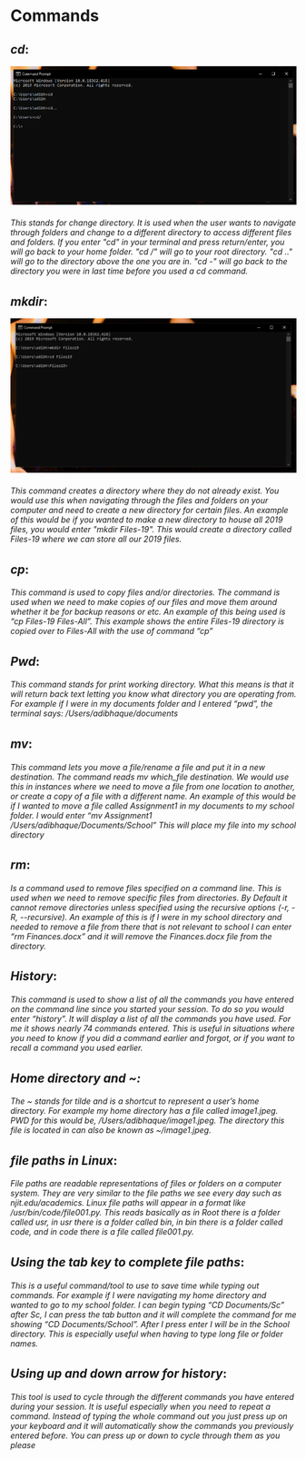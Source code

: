 # Commands

## ***cd***: 
![Image of cd Command](https://github.com/Ash33njit/Mini-Project-1/blob/master/cd.PNG)
###### This stands for change directory. It is used when the user wants to navigate through folders and change to a different directory to access different files and folders. If you enter "cd" in your terminal and press return/enter, you will go back to your home folder. "cd /" will go to your root directory. "cd .." will go to the directory above the one you are in. "cd -" will go back to the directory you were in last time before you used a cd command. 

## ***mkdir***:
![Image of mkdir Command](https://github.com/Ash33njit/Mini-Project-1/blob/master/mkdir.PNG)
###### This command creates a directory where they do not already exist. You would use this when navigating through the files and folders on your computer and need to create a new directory for certain files. An example of this would be if you wanted to make a new directory to house all 2019 files, you would enter "mkdir Files-19". This would create a directory called Files-19 where we can store all our 2019 files.

## ***cp***: 
###### This command is used to copy files and/or directories. The command is used when we need to make copies of our files and move them around whether it be for backup reasons or etc. An example of this being used is “cp Files-19 Files-All”. This example shows the entire Files-19 directory is copied over to Files-All with the use of command “cp”

## ***Pwd***: 
###### This command stands for print working directory. What this means is that it will return back text letting you know what directory you are operating from. For example if I were in my documents folder and I entered “pwd”, the terminal says: /Users/adibhaque/documents

## ***mv***: 
###### This command lets you move a file/rename a file and put it in a new destination. The command reads mv which_file destination. We would use this in instances where we need to move a file from one location to another, or create a copy of a file with a different name. An example of this would be if I wanted to move a file called Assignment1 in my documents to my school folder. I would enter “mv Assignment1 /Users/adibhaque/Documents/School” This will place my file into my school directory

## ***rm***:
###### Is a command used to remove files specified on a command line. This is used when we need to remove specific files from directories. By Default it cannot remove directories unless specified using the recursive options (-r, -R, --recursive). An example of this is if I were in my school directory and needed to remove a file from there that is not relevant to school I can enter “rm Finances.docx” and it will remove the Finances.docx file from the directory.

## ***History***:
###### This command is used to show a list of all the commands you have entered on the command line since you started your session. To do so you would enter “history”. It will display a list of all the commands you have used. For me it shows nearly 74 commands entered. This is useful in situations where you need to know if you did a command earlier and forgot, or if you want to recall a command you used earlier. 

## ***Home directory and ~:***
###### The ~ stands for tilde and is a shortcut to represent a user’s home directory. For example my home directory has a file called image1.jpeg. PWD for this would be, /Users/adibhaque/image1.jpeg. The directory this file is located in can also be known as ~/image1.jpeg. 

## ***file paths in Linux***:
###### File paths are readable representations of files or folders on a computer system. They are very similar to the file paths we see every day such as njit.edu/academics. Linux file paths will appear in a format like /usr/bin/code/file001.py. This reads basically as in Root there is a folder called usr, in usr there is a folder called bin, in bin there is a folder called code, and in code there is a file called file001.py. 

## ***Using the tab key to complete file paths***:
###### This is a useful command/tool to use to save time while typing out commands. For example if I were navigating my home directory and wanted to go to my school folder. I can begin typing “CD Documents/Sc” after Sc, I can press the tab button and it will complete the command for me showing “CD Documents/School”. After I press enter I will be in the School directory. This is especially useful when having to type long file or folder names. 

## ***Using up and down arrow for history***:
###### This tool is used to cycle through the different commands you have entered during your session. It is useful especially when you need to repeat a command. Instead of typing the whole command out you just press up on your keyboard and it will automatically show the commands you previously entered before. You can press up or down to cycle through them as you please
